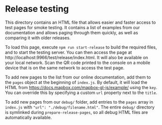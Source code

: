 # Release testing

This directory contains an HTML file that allows easier and faster access to test pages for smoke testing. It contains a list of examples from our documentation and allows paging through them quickly, as well as comparing it with older releases.

To load this page, execute `npm run start-release` to build the required files, and to start the testing server. You can then access the page at http://localhost:9966/test/release/index.html. It will also be available on your local network. Scan the QR code printed to the console on a mobile device that is on the same network to access the test page.

To add new pages to the list from our online documentation, add them to the `pages` object at the beginning of `index.js`. By default, it will load the HTML from https://docs.mapbox.com/mapbox-gl-js/example/ using the `key`. You can override this by specifying a custom `url` property next to the `title`.

To add new pages from our `debug/` folder, add entries to the `pages` array in `index.js` with `"url": "./debug/filename.html"`. The entire `debug/` directory is symlinked during `prepare-release-pages`, so all debug HTML files are automatically available.
